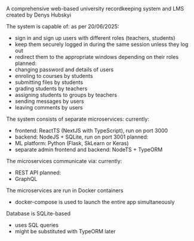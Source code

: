 A comprehensive web-based university recordkeeping system and LMS
created by Denys Hubskyi

The system is capable of:
as per 20/06/2025:
- sign in and sign up users with different roles (teachers, students)
- keep them securely logged in during the same session unless they log out
- redirect them to the appropriate windows depending on their roles
planned:
- changing password and details of users
- enroling to courses by students
- submitting files by students
- grading students by teachers
- assigning students to groups by teachers
- sending messages by users
- leaving comments by users

The system consists of separate microservices:
currently:
- frontend: ReactTS (NextJS with TypeScript), run on port 3000
- backend: NodeJS + SQLite, run on port 3001
planned:
- ML platform: Python (Flask, SkLearn or Keras)
- separate admin frontend and backend: NodeTS + TypeORM

The microservices communicate via:
currently:
- REST API
planned:
- GraphQL

The microservices are run in Docker containers
- docker-compose is used to launch the entire app simultaneously

Database is SQLite-based
- uses SQL queries
- might be substituted with TypeORM later
